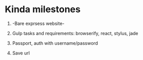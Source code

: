# Kinda milestones

1. -Bare exprsess website-

2. Gulp tasks and requirements: browserify, react, stylus, jade

3. Passport, auth with username/password

4. Save url
